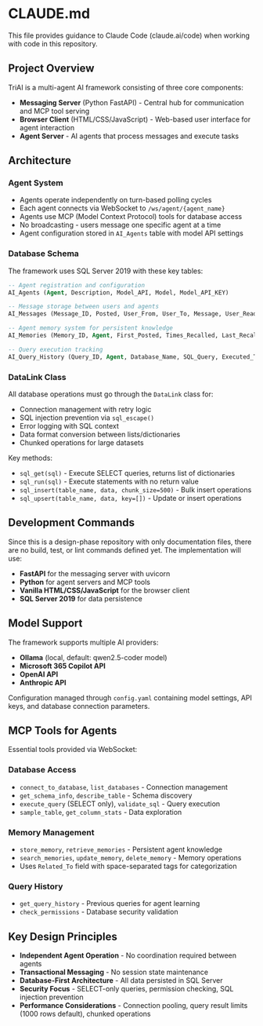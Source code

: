 # CLAUDE.md

This file provides guidance to Claude Code (claude.ai/code) when working with code in this repository.

## Project Overview

TriAI is a multi-agent AI framework consisting of three core components:

- **Messaging Server** (Python FastAPI) - Central hub for communication and MCP tool serving
- **Browser Client** (HTML/CSS/JavaScript) - Web-based user interface for agent interaction  
- **Agent Server** - AI agents that process messages and execute tasks

## Architecture

### Agent System
- Agents operate independently on turn-based polling cycles
- Each agent connects via WebSocket to `/ws/agent/{agent_name}`
- Agents use MCP (Model Context Protocol) tools for database access
- No broadcasting - users message one specific agent at a time
- Agent configuration stored in `AI_Agents` table with model API settings

### Database Schema
The framework uses SQL Server 2019 with these key tables:

```sql
-- Agent registration and configuration
AI_Agents (Agent, Description, Model_API, Model, Model_API_KEY)

-- Message storage between users and agents
AI_Messages (Message_ID, Posted, User_From, User_To, Message, User_Read)

-- Agent memory system for persistent knowledge
AI_Memories (Memory_ID, Agent, First_Posted, Times_Recalled, Last_Recalled, Memory_Label, Memory, Related_To, Purge_After)

-- Query execution tracking
AI_Query_History (Query_ID, Agent, Database_Name, SQL_Query, Executed_Time, Row_Count, Execution_Time_MS)
```

### DataLink Class
All database operations must go through the `DataLink` class for:
- Connection management with retry logic
- SQL injection prevention via `sql_escape()` 
- Error logging with SQL context
- Data format conversion between lists/dictionaries
- Chunked operations for large datasets

Key methods:
- `sql_get(sql)` - Execute SELECT queries, returns list of dictionaries
- `sql_run(sql)` - Execute statements with no return value
- `sql_insert(table_name, data, chunk_size=500)` - Bulk insert operations
- `sql_upsert(table_name, data, key=[])` - Update or insert operations

## Development Commands

Since this is a design-phase repository with only documentation files, there are no build, test, or lint commands defined yet. The implementation will use:

- **FastAPI** for the messaging server with uvicorn
- **Python** for agent servers and MCP tools
- **Vanilla HTML/CSS/JavaScript** for the browser client
- **SQL Server 2019** for data persistence

## Model Support

The framework supports multiple AI providers:
- **Ollama** (local, default: qwen2.5-coder model)
- **Microsoft 365 Copilot API**
- **OpenAI API** 
- **Anthropic API**

Configuration managed through `config.yaml` containing model settings, API keys, and database connection parameters.

## MCP Tools for Agents

Essential tools provided via WebSocket:

### Database Access
- `connect_to_database`, `list_databases` - Connection management
- `get_schema_info`, `describe_table` - Schema discovery  
- `execute_query` (SELECT only), `validate_sql` - Query execution
- `sample_table`, `get_column_stats` - Data exploration

### Memory Management
- `store_memory`, `retrieve_memories` - Persistent agent knowledge
- `search_memories`, `update_memory`, `delete_memory` - Memory operations
- Uses `Related_To` field with space-separated tags for categorization

### Query History
- `get_query_history` - Previous queries for agent learning
- `check_permissions` - Database security validation

## Key Design Principles

- **Independent Agent Operation** - No coordination required between agents
- **Transactional Messaging** - No session state maintenance
- **Database-First Architecture** - All data persisted in SQL Server
- **Security Focus** - SELECT-only queries, permission checking, SQL injection prevention  
- **Performance Considerations** - Connection pooling, query result limits (1000 rows default), chunked operations